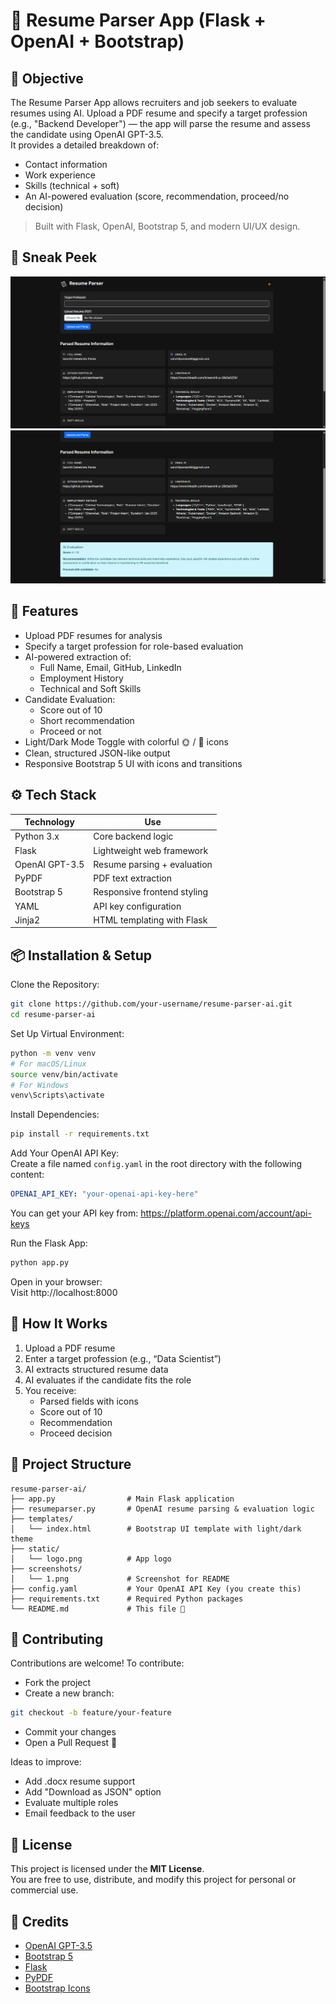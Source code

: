 # 💼 Resume Parser App (Flask + OpenAI + Bootstrap)

## 🧠 Objective  
The Resume Parser App allows recruiters and job seekers to evaluate resumes using AI. Upload a PDF resume and specify a target profession (e.g., "Backend Developer") — the app will parse the resume and assess the candidate using OpenAI GPT-3.5.  
It provides a detailed breakdown of:  
- Contact information  
- Work experience  
- Skills (technical + soft)  
- An AI-powered evaluation (score, recommendation, proceed/no decision)  
> Built with Flask, OpenAI, Bootstrap 5, and modern UI/UX design.

## 📸 Sneak Peek  
![App Screenshot](screenshots/1.png)
![App Screenshot](screenshots/2.png)


## 🚀 Features  
- Upload PDF resumes for analysis  
- Specify a target profession for role-based evaluation  
- AI-powered extraction of:  
  - Full Name, Email, GitHub, LinkedIn  
  - Employment History  
  - Technical and Soft Skills  
- Candidate Evaluation:  
  - Score out of 10  
  - Short recommendation  
  - Proceed or not  
- Light/Dark Mode Toggle with colorful 🌞 / 🌙 icons  
- Clean, structured JSON-like output  
- Responsive Bootstrap 5 UI with icons and transitions

## ⚙️ Tech Stack  
| Technology      | Use                          |
|----------------|-------------------------------|
| Python 3.x      | Core backend logic           |
| Flask           | Lightweight web framework    |
| OpenAI GPT-3.5  | Resume parsing + evaluation  |
| PyPDF           | PDF text extraction          |
| Bootstrap 5     | Responsive frontend styling  |
| YAML            | API key configuration        |
| Jinja2          | HTML templating with Flask   |

## 📦 Installation & Setup  
Clone the Repository:
```bash
git clone https://github.com/your-username/resume-parser-ai.git
cd resume-parser-ai
```

Set Up Virtual Environment:
```bash
python -m venv venv
# For macOS/Linux
source venv/bin/activate
# For Windows
venv\Scripts\activate
```

Install Dependencies:
```bash
pip install -r requirements.txt
```

Add Your OpenAI API Key:  
Create a file named `config.yaml` in the root directory with the following content:
```yaml
OPENAI_API_KEY: "your-openai-api-key-here"
```

You can get your API key from: https://platform.openai.com/account/api-keys

Run the Flask App:
```bash
python app.py
```

Open in your browser:  
Visit http://localhost:8000

## 🧪 How It Works  
1. Upload a PDF resume  
2. Enter a target profession (e.g., “Data Scientist”)  
3. AI extracts structured resume data  
4. AI evaluates if the candidate fits the role  
5. You receive:  
   - Parsed fields with icons  
   - Score out of 10  
   - Recommendation  
   - Proceed decision

## 📁 Project Structure  
```
resume-parser-ai/
├── app.py                # Main Flask application
├── resumeparser.py       # OpenAI resume parsing & evaluation logic
├── templates/
│   └── index.html        # Bootstrap UI template with light/dark theme
├── static/
│   └── logo.png          # App logo
├── screenshots/
│   └── 1.png             # Screenshot for README
├── config.yaml           # Your OpenAI API Key (you create this)
├── requirements.txt      # Required Python packages
└── README.md             # This file 📄
```

## 🙌 Contributing  
Contributions are welcome! To contribute:  
- Fork the project  
- Create a new branch:  
```bash
git checkout -b feature/your-feature
```
- Commit your changes  
- Open a Pull Request 🚀  

Ideas to improve:  
- Add .docx resume support  
- Add "Download as JSON" option  
- Evaluate multiple roles  
- Email feedback to the user

## 📄 License  
This project is licensed under the **MIT License**.  
You are free to use, distribute, and modify this project for personal or commercial use.

## 🙏 Credits  
- [OpenAI GPT-3.5](https://platform.openai.com/)  
- [Bootstrap 5](https://getbootstrap.com/)  
- [Flask](https://flask.palletsprojects.com/)  
- [PyPDF](https://pypi.org/project/pypdf/)  
- [Bootstrap Icons](https://icons.getbootstrap.com/)
